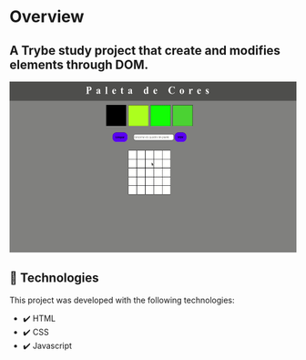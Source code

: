 # Overview
## A Trybe study project that create and modifies elements through DOM.

<div align="center">
  <img src="PixelArt.gif" alt="demo-web" height="300">
</div>

## :rocket: Technologies
This project was developed with the following technologies:

- :heavy_check_mark: HTML
- :heavy_check_mark: CSS
- :heavy_check_mark: Javascript